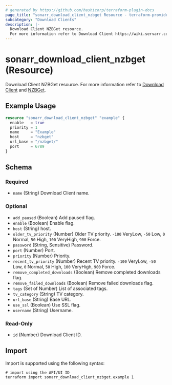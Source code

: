 ```yaml
---
# generated by https://github.com/hashicorp/terraform-plugin-docs
page_title: "sonarr_download_client_nzbget Resource - terraform-provider-sonarr"
subcategory: "Download Clients"
description: |-
  Download Client NZBGet resource.
  For more information refer to Download Client https://wiki.servarr.com/sonarr/settings#download-clients and NZBGet https://wiki.servarr.com/sonarr/supported#nzbget.
---
```


# sonarr_download_client_nzbget (Resource)

<!-- subcategory:Download Clients -->
Download Client NZBGet resource.
For more information refer to [Download Client](https://wiki.servarr.com/sonarr/settings#download-clients) and [NZBGet](https://wiki.servarr.com/sonarr/supported#nzbget).

## Example Usage

```terraform
resource "sonarr_download_client_nzbget" "example" {
  enable   = true
  priority = 1
  name     = "Example"
  host     = "nzbget"
  url_base = "/nzbget/"
  port     = 6789
}
```

<!-- schema generated by tfplugindocs -->
## Schema

### Required

- `name` (String) Download Client name.

### Optional

- `add_paused` (Boolean) Add paused flag.
- `enable` (Boolean) Enable flag.
- `host` (String) host.
- `older_tv_priority` (Number) Older TV priority. `-100` VeryLow, `-50` Low, `0` Normal, `50` High, `100` VeryHigh, `900` Force.
- `password` (String, Sensitive) Password.
- `port` (Number) Port.
- `priority` (Number) Priority.
- `recent_tv_priority` (Number) Recent TV priority. `-100` VeryLow, `-50` Low, `0` Normal, `50` High, `100` VeryHigh, `900` Force.
- `remove_completed_downloads` (Boolean) Remove completed downloads flag.
- `remove_failed_downloads` (Boolean) Remove failed downloads flag.
- `tags` (Set of Number) List of associated tags.
- `tv_category` (String) TV category.
- `url_base` (String) Base URL.
- `use_ssl` (Boolean) Use SSL flag.
- `username` (String) Username.

### Read-Only

- `id` (Number) Download Client ID.

## Import

Import is supported using the following syntax:

```shell
# import using the API/UI ID
terraform import sonarr_download_client_nzbget.example 1
```
